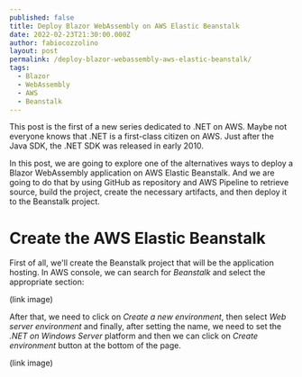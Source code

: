 ```yaml
---
published: false
title: Deploy Blazor WebAssembly on AWS Elastic Beanstalk
date: 2022-02-23T21:30:00.000Z
author: fabiocozzolino
layout: post
permalink: /deploy-blazor-webassembly-aws-elastic-beanstalk/
tags:
  - Blazor
  - WebAssembly
  - AWS
  - Beanstalk
---
```

This post is the first of a new series dedicated to .NET on AWS. Maybe not everyone knows that .NET is a first-class citizen on AWS. Just after the Java SDK, the .NET SDK was released in early 2010.

In this post, we are going to explore one of the alternatives ways to deploy a Blazor WebAssembly application on AWS Elastic Beanstalk. And we are going to do that by using GitHub as repository and AWS Pipeline to retrieve source, build the project, create the necessary artifacts, and then deploy it to the Beanstalk project. 

# Create the AWS Elastic Beanstalk 
First of all, we'll create the Beanstalk project that will be the application hosting. In AWS console, we can search for _Beanstalk_ and select the appropriate section:

(link image)

After that, we need to click on _Create a new environment_, then select _Web server environment_ and finally, after setting the name, we need to set the _.NET on Windows Server_ platform and then we can click on _Create environment_ button at the bottom of the page.

(link image)

